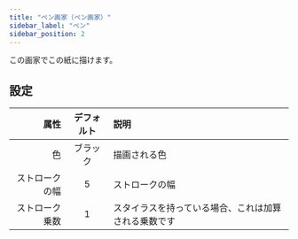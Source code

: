 ```yaml
---
title: "ペン画家（ペン画家）"
sidebar_label: "ペン"
sidebar_position: 2
---
```


この画家でこの紙に描けます。

## 設定

|      属性 | デフォルト | 説明                         |
| -------:|:-----:|:-------------------------- |
|       色 | ブラック  | 描画される色                     |
| ストロークの幅 |   5   | ストロークの幅                    |
| ストローク乗数 |   1   | スタイラスを持っている場合、これは加算される乗数です |
